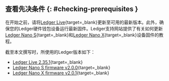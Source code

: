 ## 查看先决条件 {: #checking-prerequisites }

在开始之前，请将[Ledger Live](https://www.ledger.com/ledger-live/download){target=_blank}更新至可用的最新版本。此外，确保您的Ledger硬件钱包设备运行最新固件。Ledger支持网站提供了有关如何更新[Ledger Nano S](https://support.ledger.com/hc/en-us/articles/360002731113-Update-Ledger-Nano-S-firmware){target=_blank}和[Ledger Nano X](https://support.ledger.com/hc/en-us/articles/360013349800-Update-Ledger-Nano-X-firmware){target=_blank}设备固件的教程。

截至本文撰写时，所使用的Ledger版本如下：

 - [Ledger Live 2.35.1](https://support.ledger.com/hc/en-us/articles/360020773319-What-s-new-in-Ledger-Live-?docs=true){target=_blank}
 - [Ledger Nano S firmware v2.0.0](https://support.ledger.com/hc/en-us/articles/360010446000-Ledger-Nano-S-firmware-release-notes?docs=true){target=_blank}
 - [Ledger Nano X firmware v2.0.1](https://support.ledger.com/hc/en-us/articles/360014980580-Ledger-Nano-X-firmware-release-notes?docs=true){target=_blank}
